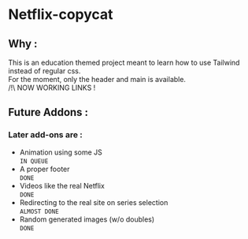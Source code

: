 # Netflix-copycat
## Why :
This is an education themed project meant to learn how to use Tailwind instead of regular css. <br>
For the moment, only the header and main is available. <br>
/!\ NOW WORKING LINKS ! <br>
## Future Addons :
 ### Later add-ons are :
 - Animation using some JS <br> `IN QUEUE`
 - A proper footer <br> `DONE`
 - Videos like the real Netflix <br> `DONE`
 - Redirecting to the real site on series selection <br> `ALMOST DONE`
 - Random generated images (w/o doubles) <br> `DONE`
